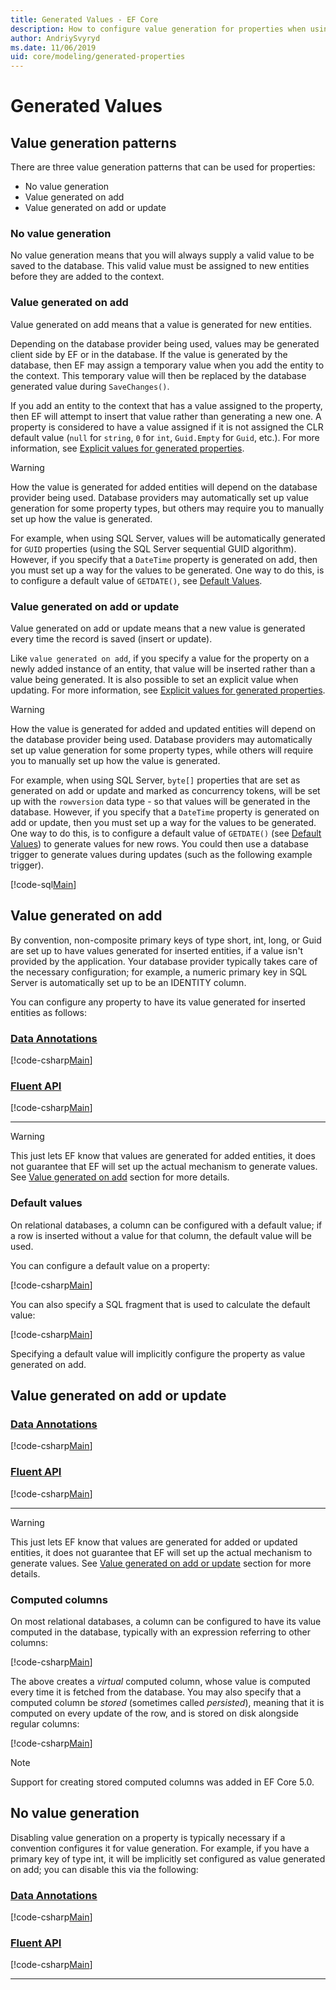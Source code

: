 ```yaml
---
title: Generated Values - EF Core
description: How to configure value generation for properties when using Entity Framework Core
author: AndriySvyryd
ms.date: 11/06/2019
uid: core/modeling/generated-properties
---
```


# Generated Values

## Value generation patterns

There are three value generation patterns that can be used for properties:

* No value generation
* Value generated on add
* Value generated on add or update

### No value generation

No value generation means that you will always supply a valid value to be saved to the database. This valid value must be assigned to new entities before they are added to the context.

### Value generated on add

Value generated on add means that a value is generated for new entities.

Depending on the database provider being used, values may be generated client side by EF or in the database. If the value is generated by the database, then EF may assign a temporary value when you add the entity to the context. This temporary value will then be replaced by the database generated value during `SaveChanges()`.

If you add an entity to the context that has a value assigned to the property, then EF will attempt to insert that value rather than generating a new one. A property is considered to have a value assigned if it is not assigned the CLR default value (`null` for `string`, `0` for `int`, `Guid.Empty` for `Guid`, etc.). For more information, see [Explicit values for generated properties](xref:core/saving/explicit-values-generated-properties).

> [!WARNING]
> How the value is generated for added entities will depend on the database provider being used. Database providers may automatically set up value generation for some property types, but others may require you to manually set up how the value is generated.
>
> For example, when using SQL Server, values will be automatically generated for `GUID` properties (using the SQL Server sequential GUID algorithm). However, if you specify that a `DateTime` property is generated on add, then you must set up a way for the values to be generated. One way to do this, is to configure a default value of `GETDATE()`, see [Default Values](#default-values).

### Value generated on add or update

Value generated on add or update means that a new value is generated every time the record is saved (insert or update).

Like `value generated on add`, if you specify a value for the property on a newly added instance of an entity, that value will be inserted rather than a value being generated. It is also possible to set an explicit value when updating. For more information, see [Explicit values for generated properties](xref:core/saving/explicit-values-generated-properties).

> [!WARNING]
> How the value is generated for added and updated entities will depend on the database provider being used. Database providers may automatically set up value generation for some property types, while others will require you to manually set up how the value is generated.
>
> For example, when using SQL Server, `byte[]` properties that are set as generated on add or update and marked as concurrency tokens, will be set up with the `rowversion` data type - so that values will be generated in the database. However, if you specify that a `DateTime` property is generated on add or update, then you must set up a way for the values to be generated. One way to do this, is to configure a default value of `GETDATE()` (see [Default Values](#default-values)) to generate values for new rows. You could then use a database trigger to generate values during updates (such as the following example trigger).
>
> [!code-sql[Main](../../../samples/core/Modeling/FluentAPI/ValueGeneratedOnAddOrUpdate.sql)]

## Value generated on add

By convention, non-composite primary keys of type short, int, long, or Guid are set up to have values generated for inserted entities, if a value isn't provided by the application. Your database provider typically takes care of the necessary configuration; for example, a numeric primary key in SQL Server is automatically set up to be an IDENTITY column.

You can configure any property to have its value generated for inserted entities as follows:

### [Data Annotations](#tab/data-annotations)

[!code-csharp[Main](../../../samples/core/Modeling/DataAnnotations/ValueGeneratedOnAdd.cs?name=ValueGeneratedOnAdd&highlight=5)]

### [Fluent API](#tab/fluent-api)

[!code-csharp[Main](../../../samples/core/Modeling/FluentAPI/ValueGeneratedOnAdd.cs?name=ValueGeneratedOnAdd&highlight=5)]

***

> [!WARNING]
> This just lets EF know that values are generated for added entities, it does not guarantee that EF will set up the actual mechanism to generate values. See [Value generated on add](#value-generated-on-add) section for more details.

### Default values

On relational databases, a column can be configured with a default value; if a row is inserted without a value for that column, the default value will be used.

You can configure a default value on a property:

[!code-csharp[Main](../../../samples/core/Modeling/FluentAPI/DefaultValue.cs?name=DefaultValue&highlight=5)]

You can also specify a SQL fragment that is used to calculate the default value:

[!code-csharp[Main](../../../samples/core/Modeling/FluentAPI/DefaultValueSql.cs?name=DefaultValueSql&highlight=5)]

Specifying a default value will implicitly configure the property as value generated on add.

## Value generated on add or update

### [Data Annotations](#tab/data-annotations)

[!code-csharp[Main](../../../samples/core/Modeling/DataAnnotations/ValueGeneratedOnAddOrUpdate.cs?name=ValueGeneratedOnAddOrUpdate&highlight=5)]

### [Fluent API](#tab/fluent-api)

[!code-csharp[Main](../../../samples/core/Modeling/FluentAPI/ValueGeneratedOnAddOrUpdate.cs?name=ValueGeneratedOnAddOrUpdate&highlight=5)]

***

> [!WARNING]
> This just lets EF know that values are generated for added or updated entities, it does not guarantee that EF will set up the actual mechanism to generate values. See [Value generated on add or update](#value-generated-on-add-or-update) section for more details.

### Computed columns

On most relational databases, a column can be configured to have its value computed in the database, typically with an expression referring to other columns:

[!code-csharp[Main](../../../samples/core/Modeling/FluentAPI/ComputedColumn.cs?name=DefaultComputedColumn)]

The above creates a *virtual* computed column, whose value is computed every time it is fetched from the database. You may also specify that a computed column be *stored* (sometimes called *persisted*), meaning that it is computed on every update of the row, and is stored on disk alongside regular columns:

[!code-csharp[Main](../../../samples/core/Modeling/FluentAPI/ComputedColumn.cs?name=StoredComputedColumn)]

> [!NOTE]
> Support for creating stored computed columns was added in EF Core 5.0.

## No value generation

Disabling value generation on a property is typically necessary if a convention configures it for value generation. For example, if you have a primary key of type int, it will be implicitly set configured as value generated on add; you can disable this via the following:

### [Data Annotations](#tab/data-annotations)

[!code-csharp[Main](../../../samples/core/Modeling/DataAnnotations/ValueGeneratedNever.cs?name=ValueGeneratedNever&highlight=3)]

### [Fluent API](#tab/fluent-api)

[!code-csharp[Main](../../../samples/core/Modeling/FluentAPI/ValueGeneratedNever.cs?name=ValueGeneratedNever&highlight=5)]

***
